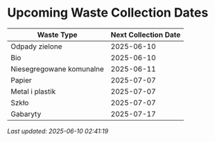 # Upcoming Waste Collection Dates

| Waste Type | Next Collection Date |
|------------|----------------------|
| Odpady zielone | 2025-06-10 |
| Bio | 2025-06-10 |
| Niesegregowane komunalne | 2025-06-11 |
| Papier | 2025-07-07 |
| Metal i plastik | 2025-07-07 |
| Szkło | 2025-07-07 |
| Gabaryty | 2025-07-17 |


*Last updated: 2025-06-10 02:41:19*
